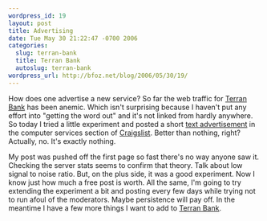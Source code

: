 ```yaml
---
wordpress_id: 19
layout: post
title: Advertising
date: Tue May 30 21:22:47 -0700 2006
categories:
  slug: terran-bank
  title: Terran Bank
  autoslug: terran-bank
wordpress_url: http://bfoz.net/blog/2006/05/30/19/
---
```

How does one advertise a new service? So far the web traffic for [Terran Bank](http://terran-bank.com) has been anemic. Which isn't surprising because I haven't put any effort into "getting the word out" and it's not linked from hardly anywhere. So today I tried a little experiment and posted a short [text advertisement](http://www.craigslist.org/sby/cps/166202444.html) in the computer services section of [Craigslist](http://craigslist.com). Better than nothing, right? Actually, no. It's exactly nothing.

My post was pushed off the first page so fast there's no way anyone saw it. Checking the server stats seems to confirm that theory. Talk about low signal to noise ratio. But, on the plus side, it was a good experiment. Now I know just how much a free post is worth. All the same, I'm going to try extending the experiment a bit and posting every few days while trying not to run afoul of the moderators. Maybe persistence will pay off. In the meantime I have a few more things I want to add to [Terran Bank](http://terran-bank.com).
